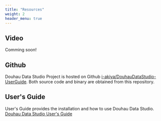 ```yaml
---
title: "Resources"
weight: 2
header_menu: true
---
```


## Video
Comming soon!
  
## Github 
Douhau Data Studio Project is hosted on Github [i-akiya/DouhauDataStudio-UserGuide](https://github.com/i-akiya/DouhauDataStudio).
Both source code and binary are obtained from this repository.
  
  
## User's Guide
User's Guide provides the installation and how to use Douhau Data Studio.
[Douhau Data Studio User's Guide](https://i-akiya.github.io/DouhauDataStudio-UserGuide/)
